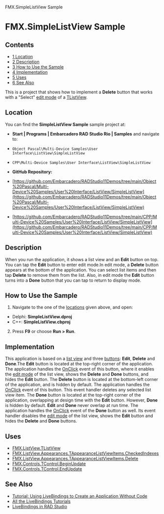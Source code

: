FMX.SimpleListView Sample[]()
# FMX.SimpleListView Sample 



## Contents



* [1 Location](#Location)
* [2 Description](#Description)
* [3 How to Use the Sample](#How_to_Use_the_Sample)
* [4 Implementation](#Implementation)
* [5 Uses](#Uses)
* [6 See Also](#See_Also)

This is a project that shows how to implement a **Delete** button that works with a "Select" [edit mode](http://docwiki.embarcadero.com/Libraries/en/FMX.ListView.Appearances.TPublishedAppearance.ItemEditAppearance) of a [TListView](http://docwiki.embarcadero.com/Libraries/en/FMX.ListView.TListView).
## Location 

You can find the **SimpleListView Sample** sample project at:
* **Start | Programs | Embarcadero RAD Studio Rio | Samples** and navigate to:

* `Object Pascal\Multi-Device Samples\User Interface\ListView\SimpleListView`
* `CPP\Multi-Device Samples\User Interface\ListView\SimpleListView`

* **GitHub Repository:**

* [https://github.com/Embarcadero/RADStudio11Demos/tree/main/Object%20Pascal/Multi-Device%20Samples/User%20Interface/ListView/SimpleListView](https://github.com/Embarcadero/RADStudio11Demos/tree/main/Object%20Pascal/Multi-Device%20Samples/User%20Interface/ListView/SimpleListView)
* [https://github.com/Embarcadero/RADStudio11Demos/tree/main/CPP/Multi-Device%20Samples/User%20Interface/ListView/SimpleListView](https://github.com/Embarcadero/RADStudio11Demos/tree/main/CPP/Multi-Device%20Samples/User%20Interface/ListView/SimpleListView)

## Description 

When you run the application, it shows a list view and an **Edit** button on top. You can tap the **Edit** button to enter edit mode.In edit mode, a **Delete** button appears at the bottom of the application. You can select list items and then tap **Delete** to remove them from the list. Also, in edit mode the **Edit** button turns into a **Done** button that you can tap to return to display mode.

## How to Use the Sample 


1.  Navigate to the one of the [locations](#Location) given above, and open:

*  Delphi: **SimpleListView.dproj**
*  C++: **SimpleListView.cbproj**

2.  Press **F9** or choose **Run > Run**.

## Implementation 

This application is based on a [list view](http://docwiki.embarcadero.com/Libraries/en/FMX.ListView.TListView) and three [buttons](http://docwiki.embarcadero.com/Libraries/en/FMX.StdCtrls.TSpeedButton): **Edit**, **Delete** and **Done**.The **Edit** button is located at the top-right corner of the application. The application handles the [OnClick](http://docwiki.embarcadero.com/Libraries/en/FMX.Controls.TControl.OnClick) event of this button, where it enables the [edit mode](http://docwiki.embarcadero.com/Libraries/en/FMX.ListView.TListView.EditMode) of the list view, shows the **Delete** and **Done** buttons, and hides the **Edit** button.
The **Delete** button is located at the bottom-left corner of the application, and is hidden by default. The application handles the [OnClick](http://docwiki.embarcadero.com/Libraries/en/FMX.Controls.TControl.OnClick) event of this button. This event handler deletes any selected list view item.
The **Done** button is located at the top-right corner of the application, overlapping at design time with the **Edit** button. However, **Done** is hidden by default. **Edit** and **Done** never overlap at run time. The application handles the [OnClick](http://docwiki.embarcadero.com/Libraries/en/FMX.Controls.TControl.OnClick) event of the **Done** button as well. Its event handler disables the [edit mode](http://docwiki.embarcadero.com/Libraries/en/FMX.ListView.TListView.EditMode) of the list view, shows the **Edit** button and hides the **Delete** and **Done** buttons.

## Uses 


* [FMX.ListView.TListView](http://docwiki.embarcadero.com/Libraries/en/FMX.ListView.TListView)
* [FMX.ListView.Appearances.TAppearanceListViewItems.CheckedIndexes](http://docwiki.embarcadero.com/Libraries/en/FMX.ListView.Appearances.TAppearanceListViewItems.CheckedIndexes)
* [FMX.ListView.Appearances.TAppearanceListViewItems.Delete](http://docwiki.embarcadero.com/Libraries/en/FMX.ListView.Appearances.TAppearanceListViewItems.Delete)
* [FMX.Controls.TControl.BeginUpdate](http://docwiki.embarcadero.com/Libraries/en/FMX.Controls.TControl.BeginUpdate)
* [FMX.Controls.TControl.EndUpdate](http://docwiki.embarcadero.com/Libraries/en/FMX.Controls.TControl.EndUpdate)

## See Also 


* [Tutorial: Using LiveBindings to Create an Application Without Code](http://docwiki.embarcadero.com/RADStudio/en/Tutorial:_Using_LiveBindings_to_Create_an_Application_Without_Code)
* [All the LiveBindings Tutorials](http://docwiki.embarcadero.com/RADStudio/en/Database_and_LiveBindings_Tutorials)
* [LiveBindings in RAD Studio](http://docwiki.embarcadero.com/RADStudio/en/LiveBindings_in_RAD_Studio)






